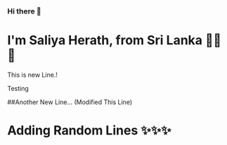 ### Hi there 👋
# **I'm Saliya Herath, from Sri Lanka** 🤗🤗🤗

This is new Line.!

Testing

##Another New Line... (Modified This Line)

# Adding Random Lines ✨✨✨
<!--
**npsaliya/npsaliya** is a ✨ _special_ ✨ repository because its `README.md` (this file) appears on your GitHub profile.

Here are some ideas to get you started:

- 🔭 I’m currently working on ...
- 🌱 I’m currently learning ...
- 👯 I’m looking to collaborate on ...
- 🤔 I’m looking for help with ...
- 💬 Ask me about ...
- 📫 How to reach me: ...
- 😄 Pronouns: ...
- ⚡ Fun fact: ...
-->
